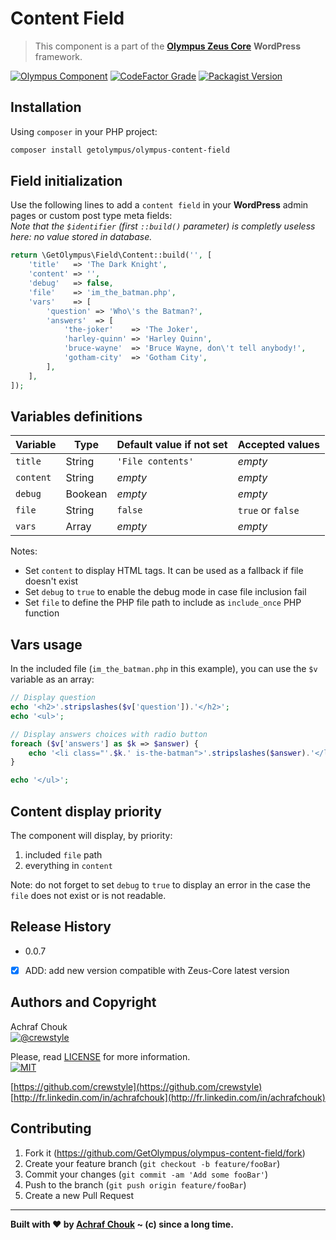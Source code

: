# Content Field
> This component is a part of the [**Olympus Zeus Core**][zeus-url] **WordPress** framework.

[![Olympus Component][olympus-image]][olympus-url]
[![CodeFactor Grade][codefactor-image]][codefactor-url]
[![Packagist Version][packagist-image]][packagist-url]

## Installation

Using `composer` in your PHP project:

```sh
composer install getolympus/olympus-content-field
```

## Field initialization

Use the following lines to add a `content field` in your **WordPress** admin pages or custom post type meta fields:  
_Note that the `$identifier` (first `::build()` parameter) is completly useless here: no value stored in database._

```php
return \GetOlympus\Field\Content::build('', [
    'title'   => 'The Dark Knight',
    'content' => '',
    'debug'   => false,
    'file'    => 'im_the_batman.php',
    'vars'    => [
        'question' => 'Who\'s the Batman?',
        'answers'  => [
            'the-joker'    => 'The Joker',
            'harley-quinn' => 'Harley Quinn',
            'bruce-wayne'  => 'Bruce Wayne, don\'t tell anybody!',
            'gotham-city'  => 'Gotham City',
        ],
    ],
]);
```

## Variables definitions

| Variable      | Type    | Default value if not set | Accepted values |
| ------------- | ------- | ------------------------ | --------------- |
| `title`       | String  | `'File contents'` | *empty* |
| `content`     | String  | *empty* | *empty* |
| `debug`       | Bookean | *empty* | *empty* |
| `file`        | String  | `false` | `true` or `false` |
| `vars`        | Array   | *empty* | *empty* |

Notes:
* Set `content` to display HTML tags. It can be used as a fallback if file doesn't exist
* Set `debug` to `true` to enable the debug mode in case file inclusion fail
* Set `file` to define the PHP file path to include as `include_once` PHP function

## Vars usage

In the included file (`im_the_batman.php` in this example), you can use the `$v` variable as an array:

```php
// Display question
echo '<h2>'.stripslashes($v['question']).'</h2>';
echo '<ul>';

// Display answers choices with radio button
foreach ($v['answers'] as $k => $answer) {
    echo '<li class="'.$k.' is-the-batman">'.stripslashes($answer).'</li>';
}

echo '</ul>';
```

## Content display priority

The component will display, by priority:

1. included `file` path
2. everything in `content`

Note: do not forget to set `debug` to `true` to display an error in the case the `file` does not exist or is not readable.

## Release History

* 0.0.7
- [x] ADD: add new version compatible with Zeus-Core latest version

## Authors and Copyright

Achraf Chouk  
[![@crewstyle][twitter-image]][twitter-url]

Please, read [LICENSE][license-blob] for more information.  
[![MIT][license-image]][license-url]

[https://github.com/crewstyle](https://github.com/crewstyle)  
[http://fr.linkedin.com/in/achrafchouk](http://fr.linkedin.com/in/achrafchouk)

## Contributing

1. Fork it (<https://github.com/GetOlympus/olympus-content-field/fork>)
2. Create your feature branch (`git checkout -b feature/fooBar`)
3. Commit your changes (`git commit -am 'Add some fooBar'`)
4. Push to the branch (`git push origin feature/fooBar`)
5. Create a new Pull Request

---

**Built with ♥ by [Achraf Chouk](http://github.com/crewstyle "Achraf Chouk") ~ (c) since a long time.**

<!-- links & imgs dfn's -->
[olympus-image]: https://img.shields.io/badge/for-Olympus-44cc11.svg?style=flat-square
[olympus-url]: https://github.com/GetOlympus
[zeus-url]: https://github.com/GetOlympus/Zeus-Core
[codefactor-image]: https://www.codefactor.io/repository/github/GetOlympus/olympus-content-field/badge?style=flat-square
[codefactor-url]: https://www.codefactor.io/repository/github/getolympus/olympus-content-field
[license-blob]: https://github.com/GetOlympus/olympus-content-field/blob/master/LICENSE
[license-image]: https://img.shields.io/badge/license-MIT_License-blue.svg?style=flat-square
[license-url]: http://opensource.org/licenses/MIT
[packagist-image]: https://img.shields.io/packagist/v/getolympus/olympus-content-field.svg?style=flat-square
[packagist-url]: https://packagist.org/packages/getolympus/olympus-content-field
[twitter-image]: https://img.shields.io/badge/crewstyle-blue.svg?style=social&logo=twitter
[twitter-url]: http://twitter.com/crewstyle